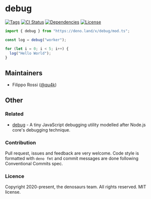# debug

[![Tags](https://img.shields.io/github/release/denosaurs/debug)](https://github.com/denosaurs/debug/releases)
[![CI Status](https://img.shields.io/github/workflow/status/denosaurs/debug/check)](https://github.com/denosaurs/debug/actions)
[![Dependencies](https://img.shields.io/github/workflow/status/denosaurs/debug/depsbot?label=dependencies)](https://github.com/denosaurs/depsbot)
[![License](https://img.shields.io/github/license/denosaurs/debug)](https://github.com/denosaurs/debug/blob/master/LICENSE)

```typescript
import { debug } from "https://deno.land/x/debug/mod.ts";

const log = debug("worker");

for (let i = 0; i < 5; i++) {
  log("Hello World");
}
```

## Maintainers

- Filippo Rossi ([@qu4k](https://github.com/qu4k))

## Other

### Related

- [debug](https://github.com/visionmedia/debug) - A tiny JavaScript debugging utility modelled after Node.js core's debugging technique.

### Contribution

Pull request, issues and feedback are very welcome. Code style is formatted with `deno fmt` and commit messages are done following Conventional Commits spec.

### Licence

Copyright 2020-present, the denosaurs team. All rights reserved. MIT license.
